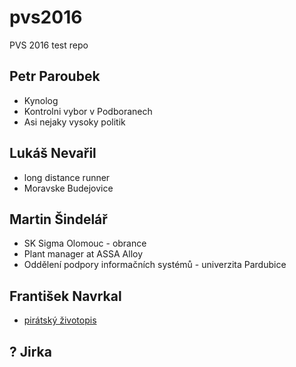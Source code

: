 # pvs2016
PVS 2016 test repo

## Petr Paroubek
* Kynolog
* Kontrolni vybor v Podboranech
* Asi nejaky vysoky politik

## Lukáš Nevařil
* long distance runner
* Moravske Budejovice

## Martin Šindelář
* SK Sigma Olomouc - obrance
* Plant manager at ASSA Alloy
* Oddělení podpory informačních systémů - univerzita Pardubice

## František Navrkal
* [pirátský životopis](https://pirati.cz/lide/frantisek_navrkal)

## ? Jirka
